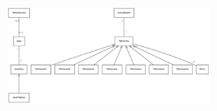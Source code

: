 <img src= "https://github.com/idaliisa/otm-harjoitustyo/blob/master/dokumentointi/kuvat/luokkakaavio.png" width="400">
